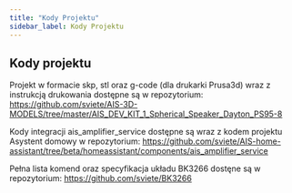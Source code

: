 ```yaml
---
title: "Kody Projektu"
sidebar_label: Kody Projektu
---
```


## Kody projektu


Projekt w formacie skp, stl oraz g-code (dla drukarki Prusa3d) wraz z instrukcją drukowania dostępne są w repozytorium:
https://github.com/sviete/AIS-3D-MODELS/tree/master/AIS_DEV_KIT_1_Spherical_Speaker_Dayton_PS95-8

Kody integracji ais_amplifier_service dostępne są wraz z kodem projektu Asystent domowy w repozytorium:
https://github.com/sviete/AIS-home-assistant/tree/beta/homeassistant/components/ais_amplifier_service

Pełna lista komend oraz specyfikacja układu BK3266 dostęne są w repozytorium:
https://github.com/sviete/BK3266

